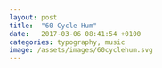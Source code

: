 ```yaml
---
layout: post
title:  "60 Cycle Hum"
date:   2017-03-06 08:41:54 +0100
categories: typography, music
image: /assets/images/60cyclehum.svg
---
```

